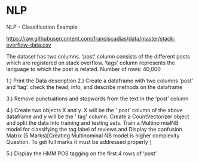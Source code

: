 # NLP
NLP - Classification Example

https://raw.githubusercontent.com/franciscadias/data/master/stack-overflow-data.csv

The dataset has two columns. ‘post’ column consists of the different posts which are registered on stack overflow. ‘tags’ column represents the language to which the post is related. Number of rows: 40,000

1.) Print the Data description
2.) Create a dataframe with two columns ‘post’ and ‘tag’. check the head, info, and describe methods on the dataframe

3.) Remove punctuations and stopwords from the text in the ‘post’ column

4.) Create two objects X and y. X will be the ' post’ column of the above dataframe and y will be the ' tag' column. Create a CountVectorizer object and split the data into training and testing sets. Train a Multino mialNB model for classifying the tag label of reviews and Display the confusion Matrix (5 Marks)[Creating Multinominal NB model is higher complexity Question. To get full marks it must be addressed properly ]

5.) Display the HMM POS tagging on the first 4 rows of ‘post’ 
